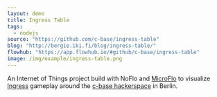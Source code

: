 ```yaml
---
layout: demo
title: Ingress Table
tags:
  - nodejs
source: "https://github.com/c-base/ingress-table"
blog: "http://bergie.iki.fi/blog/ingress-table/"
flowhub: "https://app.flowhub.io/#github/c-base/ingress-table"
image: /img/example/ingress-table.png
---
```

An Internet of Things project build with NoFlo and [MicroFlo](http://microflo.org/) to visualize [Ingress](https://www.ingress.com/) gameplay around the [c-base hackerspace](https://c-base.org/) in Berlin.
